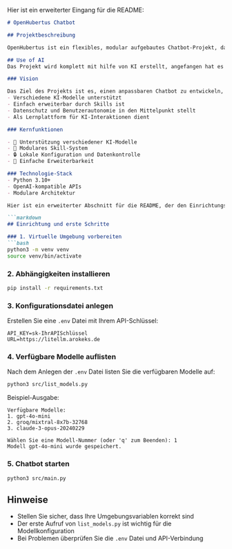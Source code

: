 Hier ist ein erweiterter Eingang für die README:

```markdown
# OpenHubertus Chatbot

## Projektbeschreibung

OpenHubertus ist ein flexibles, modular aufgebautes Chatbot-Projekt, das es Entwicklern und Enthusiasten ermöglicht, einen KI-gestützten Assistenten individuell zu konfigurieren und zu erweitern.

## Use of AI
Das Projekt wird komplett mit hilfe von KI erstellt, angefangen hat es mit Claude im Chat, seid Mitte April wird Roo-Code in VS-Code verwendet.

### Vision

Das Ziel des Projekts ist es, einen anpassbaren Chatbot zu entwickeln, der:
- Verschiedene KI-Modelle unterstützt
- Einfach erweiterbar durch Skills ist
- Datenschutz und Benutzerautonomie in den Mittelpunkt stellt
- Als Lernplattform für KI-Interaktionen dient

### Kernfunktionen

- 🤖 Unterstützung verschiedener KI-Modelle
- 🔌 Modulares Skill-System
- 🔒 Lokale Konfiguration und Datenkontrolle
- 🧠 Einfache Erweiterbarkeit

### Technologie-Stack
- Python 3.10+
- OpenAI-kompatible APIs
- Modulare Architektur

Hier ist ein erweiterter Abschnitt für die README, der den Einrichtungsprozess detailliert beschreibt:

```markdown
## Einrichtung und erste Schritte

### 1. Virtuelle Umgebung vorbereiten
```bash
python3 -m venv venv
source venv/bin/activate
```

### 2. Abhängigkeiten installieren
```bash
pip install -r requirements.txt
```

### 3. Konfigurationsdatei anlegen
Erstellen Sie eine `.env` Datei mit Ihrem API-Schlüssel:
```
API_KEY=sk-IhrAPISchlüssel
URL=https://litellm.arokeks.de
```

### 4. Verfügbare Modelle auflisten
Nach dem Anlegen der `.env` Datei listen Sie die verfügbaren Modelle auf:
```bash
python3 src/list_models.py
```

Beispiel-Ausgabe:
```
Verfügbare Modelle:
1. gpt-4o-mini
2. groq/mixtral-8x7b-32768
3. claude-3-opus-20240229

Wählen Sie eine Modell-Nummer (oder 'q' zum Beenden): 1
Modell gpt-4o-mini wurde gespeichert.
```

### 5. Chatbot starten
```bash
python3 src/main.py
```

## Hinweise
- Stellen Sie sicher, dass Ihre Umgebungsvariablen korrekt sind
- Der erste Aufruf von `list_models.py` ist wichtig für die Modellkonfiguration
- Bei Problemen überprüfen Sie die `.env` Datei und API-Verbindung
```


